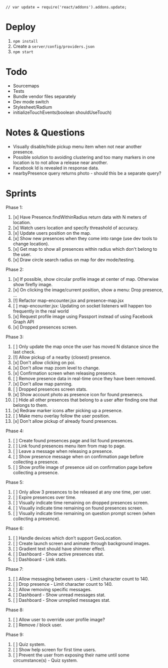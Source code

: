```
// var update = require('react/addons').addons.update;
```

# Deploy
1. ```npm install```
2. Create a ```server/config/providers.json```
3. ```npm start```

# Todo
- Sourcemaps
- Tests
- Bundle vendor files separately
- Dev mode switch
- Stylesheet/Radium
- initializeTouchEvents(boolean shouldUseTouch)

# Notes & Questions
- Visually disable/hide pickup menu item when not near another presence.
- Possible solution to avoiding clustering and too many markers in one location is to not allow a release near another.
- Facebook Id is revealed in response data.
- nearbyPresence query returns photo - should this be a separate query?

# Sprints
Phase 1:
1. [x] Have Presence.findWithinRadius return data with N meters of location.
2. [x] Watch users location and specify threashold of accuracy.
3. [x] Update users position on the map.
4. [x] Show new presences when they come into range (use dev tools to change location).
5. [x] Get map to show all presences within radius which don't belong to the user.
6. [x] Draw circle search radius on map for dev mode/testing.

Phase 2:
1. [x] If possible, show circular profile image at center of map. Otherwise show firefly image.
2. [x] On clicking the image/current position, show a menu: Drop presence, ...
3. [!] Refactor map-encounter.jsx and presence-map.jsx
4. [ ] map-encounter.jsx: Updating on socket listeners will happen too frequently in the real world
5. [x] Request profile image using Passport instead of using Facebook Graph API
6. [x] Dropped presences screen.

Phase 3:
 1. [ ] Only update the map once the user has moved N distance since the last check.
 2. [!] Allow pickup of a nearby (closest) presence.
 3. [x] Don't allow clicking on poi.
 4. [x] Don't allow map zoom level to change.
 5. [x] Confirmation screen when releasing presence.
 6. [ ] Remove presence data in real-time once they have been removed.
 7. [x] Don't allow map panning.
 8. [ ] Dropped presences screen stats.
 9. [x] Show account photo as presence icon for found presenecs.
10. [ ] Hide all other presences that belong to a user after finding one that belongs to them.
11. [x] Redraw marker icons after picking up a presence.
12. [ ] Make menu overlay follow the user position.
13. [x] Don't allow pickup of already found presences.

Phase 4:
1. [ ] Create found presences page and list found presences.
2. [ ] Link found presences menu item from map to page.
3. [ ] Leave a message when releasing a presence.
4. [ ] Show presence message when on confirmation page before collecting a presence.
5. [ ] Show profile image of presence uid on confirmation page before collecting a presence.

Phase 5:
1. [ ] Only allow 3 presences to be released at any one time, per user.
2. [ ] Expire presences over time.
3. [ ] Visually indicate time remaining on dropped presences screen.
4. [ ] Visually indicate time remaining on found presences screen.
5. [ ] Visually indicate time remaining on question prompt screen (when collecting a presence).

Phase 6:
1. [ ] Handle devices which don’t support GeoLocation.
2. [ ] Create launch screen and animate through background images.
3. [ ] Gradient text should have shimmer effect.
4. [ ] Dashboard - Show active presences stat.
5. [ ] Dashboard - Link stats.

Phase 7:
1. [ ] Allow messaging between users - Limit character count to 140.
2. [ ] Drop presence - Limit character count to 140.
3. [ ] Allow removing specific messages.
4. [ ] Dashboard - Show unread messages stat.
5. [ ] Dashboard - Show unreplied messages stat.

Phase 8:
1. [ ] Allow user to override user profile image?
2. [ ] Remove / block user.

Phase 9:
1. [ ] Quiz system.
2. [ ] Show help screen for first time users.
3. [ ] Prevent the user from exposing their name until some circumstance(s) - Quiz system.